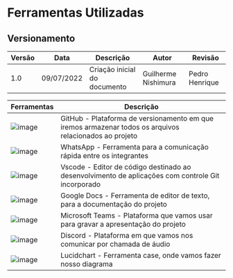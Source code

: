# Ferramentas Utilizadas
## Versionamento
| Versão | Data | Descrição | Autor | Revisão
|--- |--- |--- |--- |--- |
| 1.0 | 09/07/2022 | Criação inicial do documento | Guilherme Nishimura | Pedro Henrique

| Ferramentas | Descrição |
|--- |---|
| ![image](https://user-images.githubusercontent.com/57445188/178147699-ec6176ae-4177-4f8b-9863-dbef6bbb071b.png) | GitHub - Plataforma de versionamento em que iremos armazenar todos os arquivos relacionados ao projeto |
| ![image](https://user-images.githubusercontent.com/57445188/178148009-e6a06c19-b84e-4833-9eac-5bc3356a8e84.png) | WhatsApp - Ferramenta para a comunicação rápida entre os integrantes |	
|![image](https://user-images.githubusercontent.com/57445188/178147862-b4a06c60-b4e0-4460-9134-245203b91083.png) | Vscode - Editor de código destinado ao desenvolvimento de aplicações com controle Git incorporado |
| ![image](https://user-images.githubusercontent.com/57445188/178147892-c642a41e-b9cb-43d3-92f3-1326eb89f7c7.png)| Google Docs - Ferramenta de editor de texto, para a documentação do projeto| 	
| ![image](https://user-images.githubusercontent.com/57445188/178147820-8df24be8-2a05-42f7-871c-7260f8a6e4ec.png) | Microsoft Teams - Plataforma que vamos usar para gravar a apresentação do projeto |
| ![image](https://user-images.githubusercontent.com/57445188/178147392-8f909e3b-a303-494b-9e41-010d6a0632b0.png) | Discord - Plataforma em que vamos nos comunicar por chamada de áudio |
| ![image](https://user-images.githubusercontent.com/57445188/178147775-a37bdb2b-1eb6-4ff7-a9da-947c8f483e54.png)| Lucidchart - Ferramenta case, onde vamos fazer nosso diagrama|


